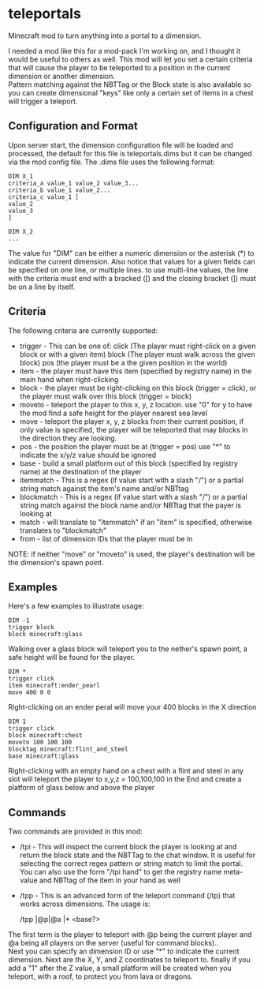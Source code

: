 # teleportals
Minecraft mod to turn anything into a portal to a dimension.

I needed a mod like this for a mod-pack I'm working on, and I thought it would be useful to others as well.  This mod will let you
set a certain criteria that will cause the player to be teleported to a position in the current dimension or another dimension.  
Pattern matching against the NBTTag or the Block state is also available so you can create dimensional "keys" like only a certain
set of items in a chest will trigger a teleport.

## Configuration and Format
Upon server start, the dimension configuration file will be loaded and processed, the default for this file is teleportals.dims but 
it can be changed via the mod config file.  The .dims file uses the following format:


    DIM X_1
    criteria_a value_1 value_2 value_3...
    criteria_b value_1 value_2...
    criteria_c value_1 [
    value_2
    value_3
    ]
    
    DIM X_2
    ...

The value for "DIM" can be either a numeric dimension or the asterisk (*) to indicate the current dimension. Also notice that values for
a given fields can be specified on one line, or multiple lines.  to use multi-line values, the line with the criteria must end with a 
bracked ([) and the closing bracket (]) must be on a line by itself.

## Criteria 
The following criteria are currently supported:
* trigger - This can be one of: 
click (The player must right-click on a given block or with a given item)
block (The player must walk across the given block)
pos (the player must be a the given position in the world)
* item - the player must have this item (specified by registry name) in the main hand when right-clicking
* block - the player must be right-clicking on this block (trigger = click), or the player must walk over this block (trigger = block)
* moveto - teleport the player to this x, y, z location.  use "0" for y to have the mod find a safe height for the player nearest sea level
* move - teleport the player x, y, z blocks from their current position, if only value is specified, the player will be teleported that may blocks in the direction they are looking.
* pos - the position the player must be at (trigger = pos) use "*" to indicate the x/y/z value should be ignored
* base - build a small platform out of this block (specified by registry name) at the destination of the player
* itemmatch - This is a regex (if value start with a slash "/") or a partial string match  against the item's name and/or NBTtag
* blockmatch - This is a regex (if value start with a slash "/") or a partial string match  against the block name and/or NBTtag that the payer is looking at
* match - will translate to "itemmatch" if an "item" is specified, otherwise translates to "blockmatch"
* from - list of dimension IDs that the player must be in

NOTE: if neither "move" or "moveto" is used, the player's destination will be the dimension's spawn point.

## Examples

Here's a few examples to illustrate usage:

    DIM -1
    trigger block
    block minecraft:glass
Walking over a glass block will teleport you to the nether's spawn point, a safe height will be found for the player.

    DIM *
    trigger click
    item minecraft:ender_pearl
    move 400 0 0
Right-clicking on an ender peral will move your 400 blocks in the X direction

    DIM 1
    trigger click
    block minecraft:chest
    moveto 100 100 100
    blocktag minecraft:flint_and_steel
    base minecraft:glass
Right-clicking with an empty hand on a chest with a flint and steel in any slot will teleport the player to x,y,z = 100,100,100 in the End 
and create a platform of glass below and above the player
    
## Commands
Two commands are provided in this mod:
* /tpi - This will inspect the current block the player is looking at and return the block state and the NBTTag to the chat window.  It is useful for selecting the correct regex pattern or string match to limit the portal.  
You can also use the form "/tpi hand" to get the registry name meta-value and NBTtag of the item in your hand as well

* /tpp - This is an advanced form of the teleport command (/tp) that works across dimensions.  The usage is:

    /tpp <player>|@p|@a <dim>|* <x> <y> <z> <base?>
 
The first term is the player to teleport with @p being the current player and @a being all players on the server (useful for command blocks)..  
Next you can specify an dimension ID or use "*" to indicate the current dimension.  Next are the X, Y, and Z coordinates to teleport to.
finally if you add a "1" after the Z value, a small platform will be created when you teleport, with a roof, to protect you from lava or 
dragons.
 
 


